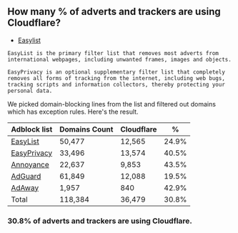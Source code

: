 ## How many % of adverts and trackers are using Cloudflare?


- [Easylist](https://web.archive.org/web/20210516110248/https://easylist.to/)
```
EasyList is the primary filter list that removes most adverts from international webpages, including unwanted frames, images and objects.

EasyPrivacy is an optional supplementary filter list that completely removes all forms of tracking from the internet, including web bugs, tracking scripts and information collectors, thereby protecting your personal data.
```


We picked domain-blocking lines from the list and filtered out domains which has exception rules.
Here's the result.


| Adblock list | Domains Count | Cloudflare | % |
| --- | --- | --- | --- |
| [EasyList](https://easylist.to/easylist/easylist.txt) | 50,477 | 12,565 | 24.9% |
| [EasyPrivacy](https://easylist.to/easylist/easyprivacy.txt) | 33,496 | 13,574 | 40.5% |
| [Annoyance](https://secure.fanboy.co.nz/fanboy-annoyance.txt) | 22,637 | 9,853 | 43.5% |
| [AdGuard](https://adguardteam.github.io/AdGuardSDNSFilter/Filters/filter.txt) | 61,849 | 12,088 | 19.5% |
| [AdAway](https://raw.githubusercontent.com/AdAway/adaway.github.io/master/hosts.txt) | 1,957 | 840 | 42.9% |
| Total | 118,384 | 36,479 | 30.8% |


### 30.8% of adverts and trackers are using Cloudflare.